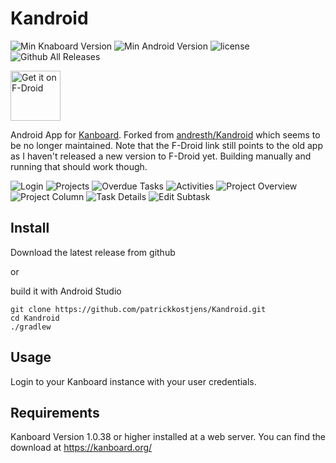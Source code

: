 # Kandroid
![Min Knaboard Version](https://img.shields.io/badge/min.%20Kanboard%20version-1.0.38-lightgray.svg) ![Min Android Version](https://img.shields.io/badge/min.%20Android%20version-4.2-lightgray.svg) ![license](https://img.shields.io/github/license/patrickkostjens/kandroid.svg) ![Github All Releases](https://img.shields.io/github/downloads/patrickkostjens/kandroid/total.svg)

[<img src="https://f-droid.org/badge/get-it-on.png"
      alt="Get it on F-Droid"
      height="80">](https://f-droid.org/app/nl.patrickkostjens.kandroid)

Android App for [Kanboard](https://kanboard.org/). Forked from [andresth/Kandroid](https://github.com/andresth/Kandroid) which seems to be no longer maintained.
Note that the F-Droid link still points to the old app as I haven't released a new version to F-Droid yet. Building manually and running that should work though.

![Login](fastlane/metadata/android/en-US/images/phoneScreenshots/01-login.png)
![Projects](fastlane/metadata/android/en-US/images/phoneScreenshots/02-projects.png)
![Overdue Tasks](fastlane/metadata/android/en-US/images/phoneScreenshots/03-overdue_tasks.png)
![Activities](fastlane/metadata/android/en-US/images/phoneScreenshots/04-activities.png)
![Project Overview](fastlane/metadata/android/en-US/images/phoneScreenshots/05-project_overview.png)
![Project Column](fastlane/metadata/android/en-US/images/phoneScreenshots/06-project_column.png)
![Task Details](fastlane/metadata/android/en-US/images/phoneScreenshots/07-task_details.png)
![Edit Subtask](fastlane/metadata/android/en-US/images/phoneScreenshots/08-edit_subtask.png)

## Install
Download the latest release from github

or

build it with Android Studio
```
git clone https://github.com/patrickkostjens/Kandroid.git
cd Kandroid
./gradlew
```

## Usage
Login to your Kanboard instance with your user credentials.

## Requirements
Kanboard Version 1.0.38 or higher installed at a web server.
You can find the download at https://kanboard.org/

